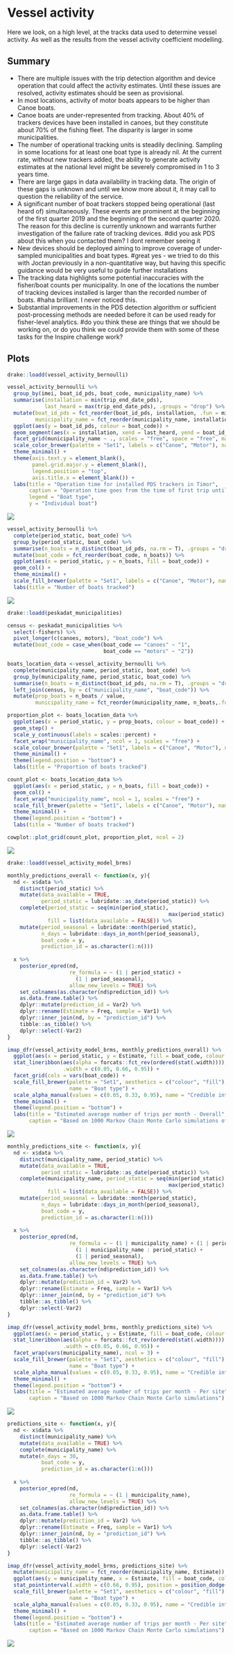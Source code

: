 Vessel activity
================

Here we look, on a high level, at the tracks data used to determine
vessel activity. As well as the results from the vessel activity
coefficient modelling.

## Summary

  - There are multiple issues with the trip detection algorithm and
    device operation that could affect the activity estimates. Until
    these issues are resolved, activity estimates should be seen as
    provisional.
  - In most locations, activity of motor boats appears to be higher than
    Canoe boats.
  - Canoe boats are under-represented from tracking. About 40% of
    trackers devices have been installed in canoes, but they constitute
    about 70% of the fishing fleet. The disparity is larger in some
    municipalities.
  - The number of operational tracking units is steadily declining.
    Sampling in some locations for at least one boat type is already
    nil. At the current rate, without new trackers added, the ability to
    generate activity estimates at the national level might be severely
    compromised in 1 to 3 years time. 
  - There are large gaps in data availability in tracking data. The
    origin of these gaps is unknown and until we know more about it, it
    may call to question the reliability of the service. 
  - A significant number of boat trackers stopped being operational (last
    heard of) simultaneously. These events are prominent at the
    beginning of the first quarter 2019 and the beginning of the second
    quarter 2020. The reason for this decline is currently unknown and
    warrants further investigation of the failure rate of tracking
    devices. #did you ask PDS about this when you contacted them? I dont remember seeing it
  - New devices should be deployed aiming to improve coverage of
    under-sampled municipalities and boat types. #great yes - we tried to do this with Joctan previously in a non-quantitative way, but having this specific guidance would be very useful to guide further installations
  - The tracking data highlights some potential inaccuracies with the
    fisher/boat counts per municipality. In one of the locations the
    number of tracking devices installed is larger than the recorded
    number of boats. #haha brilliant. I never noticed this.
  - Substantial improvements in the PDS detection algorithm or
    sufficient post-processing methods are needed before it can be used
    ready for fisher-level analytics. #do you think these are things that we should be working on, or do you think we could provide them with some of these tasks for the Inspire challenge work?

## Plots

``` r
drake::loadd(vessel_activity_bernoulli)

vessel_activity_bernoulli %>%
  group_by(imei, boat_id_pds, boat_code, municipality_name) %>%
  summarise(installation = min(trip_end_date_pds), 
            last_heard = max(trip_end_date_pds), .groups = "drop") %>%
  mutate(boat_id_pds = fct_reorder(boat_id_pds, installation, .fun = min, .desc = T),
         municipality_name = fct_reorder(municipality_name, installation, .fun = min, .desc = F)) %>%
  ggplot(aes(y = boat_id_pds, colour = boat_code)) +
  geom_segment(aes(x = installation, xend = last_heard, yend = boat_id_pds)) +
  facet_grid(municipality_name ~ ., scales = "free", space = "free", margins = F) +
  scale_color_brewer(palette = "Set1", labels = c("Canoe", "Motor"), name = "Boat type") +
  theme_minimal() +
  theme(axis.text.y = element_blank(), 
        panel.grid.major.y = element_blank(), 
        legend.position = "top", 
        axis.title.x = element_blank()) +
  labs(title = "Operation time for installed PDS trackers in Timor", 
       caption = "Operation time goes from the time of first trip until the time the tracker was last detected",
       legend = "Boat type",
       y = "Individual boat")
```

![](vessel-activity_files/figure-gfm/operation-per-boat-1.png)<!-- -->

``` r
vessel_activity_bernoulli %>%
  complete(period_static, boat_code) %>%
  group_by(period_static, boat_code) %>%
  summarise(n_boats = n_distinct(boat_id_pds, na.rm = T), .groups = "drop") %>%
  mutate(boat_code = fct_reorder(boat_code, n_boats)) %>%
  ggplot(aes(x = period_static, y = n_boats, fill = boat_code)) +
  geom_col() +
  theme_minimal() +
  scale_fill_brewer(palette = "Set1", labels = c("Canoe", "Motor"), name = "Boat type") +
  labs(title = "Number of boats tracked")
```

![](vessel-activity_files/figure-gfm/operation-all-boats-1.png)<!-- -->

``` r
drake::loadd(peskadat_municipalities)

census <- peskadat_municipalities %>%
  select(-fishers) %>%
  pivot_longer(c(canoes, motors), "boat_code") %>%
  mutate(boat_code = case_when(boat_code == "canoes" ~ "1", 
                               boat_code == "motors" ~ "2"))

boats_location_data <-vessel_activity_bernoulli %>%
  complete(municipality_name, period_static, boat_code) %>%
  group_by(municipality_name, period_static, boat_code) %>%
  summarise(n_boats = n_distinct(boat_id_pds, na.rm = T), .groups = "drop") %>%
  left_join(census, by = c("municipality_name", "boat_code")) %>%
  mutate(prop_boats = n_boats / value, 
         municipality_name = fct_reorder(municipality_name, n_boats,.fun = max, .desc = T))

proportion_plot <- boats_location_data %>%
  ggplot(aes(x = period_static, y = prop_boats, colour = boat_code)) +
  geom_step() +
  scale_y_continuous(labels = scales::percent) +
  facet_wrap("municipality_name", ncol = 1, scales = "free") +
  scale_colour_brewer(palette = "Set1", labels = c("Canoe", "Motor"), name = "Boat type") +
  theme_minimal() +
  theme(legend.position = "bottom") +
  labs(title = "Proportion of boats tracked")

count_plot <- boats_location_data %>%
  ggplot(aes(x = period_static, y = n_boats, fill = boat_code)) +
  geom_col() +
  facet_wrap("municipality_name", ncol = 1, scales = "free") +
  scale_fill_brewer(palette = "Set1", labels = c("Canoe", "Motor"), name = "Boat type") +
  theme_minimal() +
  theme(legend.position = "bottom") +
  labs(title = "Number of boats tracked")

cowplot::plot_grid(count_plot, proportion_plot, ncol = 2)
```

![](vessel-activity_files/figure-gfm/operation-per-location%20-1.png)<!-- -->

``` r
drake::loadd(vessel_activity_model_brms)

monthly_predictions_overall <- function(x, y){
  nd <- x$data %>%
    distinct(period_static) %>%
    mutate(data_available = TRUE, 
           period_static = lubridate::as_date(period_static)) %>%
    complete(period_static = seq(min(period_static), 
                                                    max(period_static), "month"), 
             fill = list(data_available = FALSE)) %>%
    mutate(period_seasonal = lubridate::month(period_static), 
           n_days = lubridate::days_in_month(period_seasonal),
           boat_code = y,
           prediction_id = as.character(1:n())) 
  
  x %>%
    posterior_epred(nd, 
                    re_formula = ~ (1 | period_static) +
                      (1 | period_seasonal), 
                    allow_new_levels = TRUE) %>% 
    set_colnames(as.character(nd$prediction_id)) %>%
    as.data.frame.table() %>%
    dplyr::mutate(prediction_id = Var2) %>%
    dplyr::rename(Estimate = Freq, sample = Var1) %>%
    dplyr::inner_join(nd, by = "prediction_id") %>%
    tibble::as_tibble() %>%
    dplyr::select(-Var2)
}

imap_dfr(vessel_activity_model_brms, monthly_predictions_overall) %>%
  ggplot(aes(x = period_static, y = Estimate, fill = boat_code, colour = boat_code)) + 
  stat_lineribbon(aes(alpha = forcats::fct_rev(ordered(stat(.width)))), 
                  .width = c(0.05, 0.66, 0.95)) +
  facet_grid(cols = vars(boat_code)) +
  scale_fill_brewer(palette = "Set1", aesthetics = c("colour", "fill"), 
                    name = "Boat type") +
  scale_alpha_manual(values = c(0.05, 0.33, 0.95), name = "Credible interval") +
  theme_minimal() +
  theme(legend.position = "bottom") +
  labs(title = "Estimated average number of trips per month - Overall", 
       caption = "Based on 1000 Markov Chain Monte Carlo simulations of the Dynamic Vessel Activity Coefficient")
```

![](vessel-activity_files/figure-gfm/model-predictions-overall-1.png)<!-- -->

``` r
monthly_predictions_site <- function(x, y){
  nd <- x$data %>%
    distinct(municipality_name, period_static) %>%
    mutate(data_available = TRUE, 
           period_static = lubridate::as_date(period_static)) %>%
    complete(municipality_name, period_static = seq(min(period_static), 
                                                    max(period_static), "month"), 
             fill = list(data_available = FALSE)) %>%
    mutate(period_seasonal = lubridate::month(period_static), 
           n_days = lubridate::days_in_month(period_seasonal),
           boat_code = y,
           prediction_id = as.character(1:n())) 
  
  x %>%
    posterior_epred(nd, 
                    re_formula = ~ (1 | municipality_name) + (1 | period_static) +
                      (1 | municipality_name : period_static) + 
                      (1 | period_seasonal), 
                    allow_new_levels = TRUE) %>% 
    set_colnames(as.character(nd$prediction_id)) %>%
    as.data.frame.table() %>%
    dplyr::mutate(prediction_id = Var2) %>%
    dplyr::rename(Estimate = Freq, sample = Var1) %>%
    dplyr::inner_join(nd, by = "prediction_id") %>%
    tibble::as_tibble() %>%
    dplyr::select(-Var2)
}

imap_dfr(vessel_activity_model_brms, monthly_predictions_site) %>%
  ggplot(aes(x = period_static, y = Estimate, fill = boat_code, colour = boat_code)) + 
  stat_lineribbon(aes(alpha = forcats::fct_rev(ordered(stat(.width)))), 
                  .width = c(0.05, 0.66, 0.95)) +
  facet_wrap(vars(municipality_name), ncol = 3) +
  scale_fill_brewer(palette = "Set1", aesthetics = c("colour", "fill"), 
                    name = "Boat type") +
  scale_alpha_manual(values = c(0.05, 0.33, 0.95), name = "Credible interval") +
  theme_minimal() +
  theme(legend.position = "bottom") +
  labs(title = "Estimated average number of trips per month - Per site", 
       caption = "Based on 1000 Markov Chain Monte Carlo simulations")
```

![](vessel-activity_files/figure-gfm/model-predictions-persite-1.png)<!-- -->

``` r
predictions_site <- function(x, y){
  nd <- x$data %>%
    distinct(municipality_name) %>%
    mutate(data_available = TRUE) %>%
    complete(municipality_name) %>%
    mutate(n_days = 30,
           boat_code = y,
           prediction_id = as.character(1:n())) 
  
  x %>%
    posterior_epred(nd, 
                    re_formula = ~ (1 | municipality_name), 
                    allow_new_levels = TRUE) %>% 
    set_colnames(as.character(nd$prediction_id)) %>%
    as.data.frame.table() %>%
    dplyr::mutate(prediction_id = Var2) %>%
    dplyr::rename(Estimate = Freq, sample = Var1) %>%
    dplyr::inner_join(nd, by = "prediction_id") %>%
    tibble::as_tibble() %>%
    dplyr::select(-Var2)
}

imap_dfr(vessel_activity_model_brms, predictions_site) %>%
  mutate(municipality_name = fct_reorder(municipality_name, Estimate)) %>%
  ggplot(aes(y = municipality_name, x = Estimate, fill = boat_code, colour = boat_code)) + 
  stat_pointinterval(.width = c(0.66, 0.95), position = position_dodge(0.4)) +
  scale_fill_brewer(palette = "Set1", aesthetics = c("colour", "fill"), 
                    name = "Boat type") +
  scale_alpha_manual(values = c(0.05, 0.33, 0.95), name = "Credible interval") +
  theme_minimal() +
  theme(legend.position = "bottom") +
  labs(title = "Estimated average number of trips per month - Per site", 
       caption = "Based on 1000 Markov Chain Monte Carlo simulations")
```

![](vessel-activity_files/figure-gfm/unnamed-chunk-1-1.png)<!-- -->
